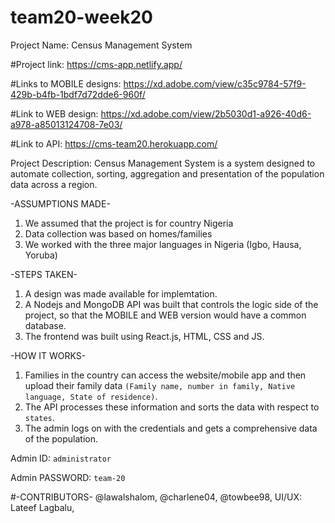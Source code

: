 # team20-week20
Project Name:
Census Management System


#Project link:
https://cms-app.netlify.app/

#Links to MOBILE designs:
 https://xd.adobe.com/view/c35c9784-57f9-429b-b4fb-1bdf7d72dde6-960f/

#Link to WEB design:
 https://xd.adobe.com/view/2b5030d1-a926-40d6-a978-a85013124708-7e03/

#Link to API:
https://cms-team20.herokuapp.com/



Project Description:
Census Management System is a system designed to automate collection, sorting, aggregation and presentation of the population data across a region.

-ASSUMPTIONS MADE-
1. We assumed that the project is for country Nigeria
2. Data collection was based on homes/families
3. We worked with the three major languages in Nigeria (Igbo, Hausa, Yoruba)

-STEPS TAKEN-
1. A design was made available for implemtation.
2. A Nodejs and MongoDB API was built that controls the logic side of the project, so that the MOBILE and WEB version would have a common database.
3. The frontend was built using React.js, HTML, CSS and JS.


-HOW IT WORKS-
1. Families in the country can access the website/mobile app and then upload their family data `(Family name, number in family, Native language, State of residence)`.
2. The API processes these information and sorts the data with respect to `states`. 
3. The admin logs on with the credentials and gets a comprehensive data of the population. 

Admin ID: `administrator`

Admin PASSWORD: `team-20`




#-CONTRIBUTORS-
@lawalshalom,
@charlene04,
@towbee98,
UI/UX: Lateef Lagbalu,




